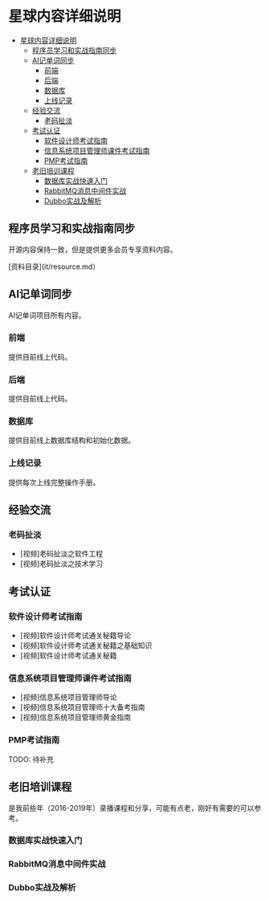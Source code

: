 # 星球内容详细说明

- [星球内容详细说明](#星球内容详细说明)
  - [程序员学习和实战指南同步](#程序员学习和实战指南同步)
  - [AI记单词同步](#ai记单词同步)
    - [前端](#前端)
    - [后端](#后端)
    - [数据库](#数据库)
    - [上线记录](#上线记录)
  - [经验交流](#经验交流)
    - [老码扯淡](#老码扯淡)
  - [考试认证](#考试认证)
    - [软件设计师考试指南](#软件设计师考试指南)
    - [信息系统项目管理师课件考试指南](#信息系统项目管理师课件考试指南)
    - [PMP考试指南](#pmp考试指南)
  - [老旧培训课程](#老旧培训课程)
    - [数据库实战快速入门](#数据库实战快速入门)
    - [RabbitMQ消息中间件实战](#rabbitmq消息中间件实战)
    - [Dubbo实战及解析](#dubbo实战及解析)

## 程序员学习和实战指南同步

开源内容保持一致，但是提供更多会员专享资料内容。

[资料目录](it/resource.md）

## AI记单词同步

AI记单词项目所有内容。

### 前端

提供目前线上代码。

### 后端

提供目前线上代码。

### 数据库

提供目前线上数据库结构和初始化数据。

### 上线记录

提供每次上线完整操作手册。

## 经验交流

### 老码扯淡

- [视频]老码扯淡之软件工程
- [视频]老码扯淡之技术学习

## 考试认证

### 软件设计师考试指南

- [视频]软件设计师考试通关秘籍导论
- [视频]软件设计师考试通关秘籍之基础知识
- [视频]软件设计师考试通关秘籍

### 信息系统项目管理师课件考试指南

- [视频]信息系统项目管理师导论
- [视频]信息系统项目管理师十大备考指南
- [视频]信息系统项目管理师黄金指南

### PMP考试指南

TODO: 待补充

## 老旧培训课程

是我前些年（2016-2019年）录播课程和分享，可能有点老，刚好有需要的可以参考。

### 数据库实战快速入门

### RabbitMQ消息中间件实战

### Dubbo实战及解析
